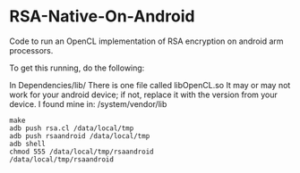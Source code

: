 # RSA-Native-On-Android
Code to run an OpenCL implementation of RSA encryption on android arm processors.

To get this running, do the following:

In Dependencies/lib/
There is one file called 
    libOpenCL.so
It may or may not work for your android device; if not, replace it with the version from your device.
I found mine in:
    /system/vendor/lib


    make
    adb push rsa.cl /data/local/tmp
    adb push rsaandroid /data/local/tmp
    adb shell
    chmod 555 /data/local/tmp/rsaandroid
    /data/local/tmp/rsaandroid
